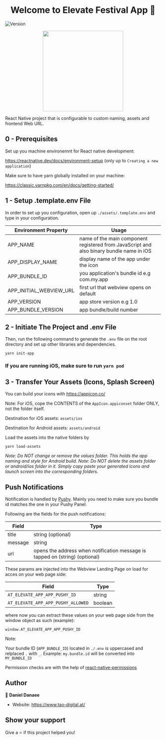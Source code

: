 <h1 align="center">Welcome to Elevate Festival App 🎉</h1>

<p>

<img  alt="Version"  src="https://img.shields.io/badge/version-1.0-blue.svg?cacheSeconds=2592000" />

</p>

<p align="center">
  <img width="260"   src="https://www.oeticket.com/obj/media/AT-eventim/galery/222x222/e/elevate-festival-tickets-m.jpg" >
</p>

React Native project that is configurable to custom naming, assets and frontend Web URL.

## 0 - Prerequisites

Set up you machine environemnt for React native development:

https://reactnative.dev/docs/environment-setup (only up to `Creating a new application`)

Make sure to have yarn globally installed on your machine:

https://classic.yarnpkg.com/en/docs/getting-started/

## 1 - Setup .template.env File

In order to set up you configuration, open up `./assets/.template.env` and type in your configuration.

| Environment Property    | Usage                                                                                    |
| ----------------------- | ---------------------------------------------------------------------------------------- |
| APP_NAME                | name of the main component registered from JavaScript and also binary bundle name in iOS |
| APP_DISPLAY_NAME        | display name of the app under the icon                                                   |
| APP_BUNDLE_ID           | you application's bundle id e.g com.my.app                                               |
| APP_INITIAL_WEBVIEW_URL | first url that webview opens on default                                                  |
| APP_VERSION             | app store version e.g 1.0                                                                |
| APP_BUNDLE_VERSION      | app bundle/build number                                                                  |

## 2 - Initiate The Project and .env File

Then, run the following command to generate the `.env` file on the root directory and set up other libraries and dependencies.

`yarn init-app`

### If you are running iOS, make sure to run `yarn pod`

## 3 - Transfer Your Assets (Icons, Splash Screen)

You can build your icons with https://appicon.co/

Note: For iOS, cope the CONTENTS of the `AppIcon.appiconset` folder ONLY, not the folder itself.

Destination for iOS assets: `assets/ios`

Destination for Android assets: `assets/android`

Load the assets into the native folders by

`yarn load-assets`

_Note: Do NOT change or remove the values folder. This holds the app naming and style for Android build.
Note: Do NOT delete the assets folder or android/ios folder in it. Simply copy paste your generated icons and launch screen into the corresponding folders._

## Push Notifications

Notification is handled by [Pushy](https://pushy.me/docs/additional-platforms/react-native). Mainly you need to make sure you bundle id matches the one in your Pushy Panel.

Following are the fields for the push notifications:

| Field   | Type                                                                         |
| ------- | ---------------------------------------------------------------------------- |
| title   | string (optional)                                                            |
| message | string                                                                       |
| url     | opens the address when notification message is tapped on (string) (optional) |

These params are injected into the Webview Landing Page on load for acces on your web page side:

| Field                              | Type    |
| ---------------------------------- | ------- |
| `AT_ELEVATE_APP_APP_PUSHY_ID`      | string  |
| `AT_ELEVATE_APP_APP_PUSHY_ALLOWED` | boolean |

where now you can extract these values on your web page side from the window object as such (example):

`window.AT_ELEVATE_APP_APP_PUSHY_ID`

Note:

Your bundle ID (`APP_BUNDLE_ID`) located in `./.env` is uppercased and relplaced `.` with `_`. Example: `my.bundle.id` will be converted into `MY_BUNDLE_ID`

Permission checks are with the help of [react-native-permissions](https://github.com/zoontek/react-native-permissions)

## Author

👤 **Daniel Danaee**

- Website: https://www.tao-digital.at/

## Show your support

Give a ⭐️ if this project helped you!
